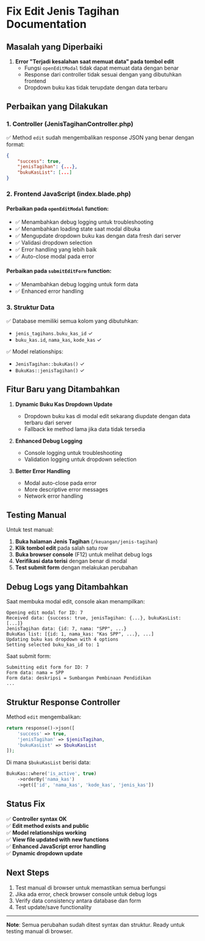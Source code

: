 # Fix Edit Jenis Tagihan Documentation

## Masalah yang Diperbaiki

1. **Error "Terjadi kesalahan saat memuat data" pada tombol edit**
   - Fungsi `openEditModal` tidak dapat memuat data dengan benar
   - Response dari controller tidak sesuai dengan yang dibutuhkan frontend
   - Dropdown buku kas tidak terupdate dengan data terbaru

## Perbaikan yang Dilakukan

### 1. Controller (JenisTagihanController.php)
✅ Method `edit` sudah mengembalikan response JSON yang benar dengan format:
```json
{
    "success": true,
    "jenisTagihan": {...},
    "bukuKasList": [...]
}
```

### 2. Frontend JavaScript (index.blade.php)

#### Perbaikan pada `openEditModal` function:
- ✅ Menambahkan debug logging untuk troubleshooting
- ✅ Menambahkan loading state saat modal dibuka
- ✅ Mengupdate dropdown buku kas dengan data fresh dari server
- ✅ Validasi dropdown selection
- ✅ Error handling yang lebih baik
- ✅ Auto-close modal pada error

#### Perbaikan pada `submitEditForm` function:
- ✅ Menambahkan debug logging untuk form data
- ✅ Enhanced error handling

### 3. Struktur Data
✅ Database memiliki semua kolom yang dibutuhkan:
- `jenis_tagihans.buku_kas_id` ✓
- `buku_kas.id`, `nama_kas`, `kode_kas` ✓

✅ Model relationships:
- `JenisTagihan::bukuKas()` ✓
- `BukuKas::jenisTagihan()` ✓

## Fitur Baru yang Ditambahkan

1. **Dynamic Buku Kas Dropdown Update**
   - Dropdown buku kas di modal edit sekarang diupdate dengan data terbaru dari server
   - Fallback ke method lama jika data tidak tersedia

2. **Enhanced Debug Logging**
   - Console logging untuk troubleshooting
   - Validation logging untuk dropdown selection

3. **Better Error Handling**
   - Modal auto-close pada error
   - More descriptive error messages
   - Network error handling

## Testing Manual

Untuk test manual:

1. **Buka halaman Jenis Tagihan** (`/keuangan/jenis-tagihan`)
2. **Klik tombol edit** pada salah satu row
3. **Buka browser console** (F12) untuk melihat debug logs
4. **Verifikasi data terisi** dengan benar di modal
5. **Test submit form** dengan melakukan perubahan

## Debug Logs yang Ditambahkan

Saat membuka modal edit, console akan menampilkan:
```
Opening edit modal for ID: 7
Received data: {success: true, jenisTagihan: {...}, bukuKasList: [...]}
JenisTagihan data: {id: 7, nama: "SPP", ...}
BukuKas list: [{id: 1, nama_kas: "Kas SPP", ...}, ...]
Updating buku kas dropdown with 4 options
Setting selected buku_kas_id to: 1
```

Saat submit form:
```
Submitting edit form for ID: 7
Form data: nama = SPP
Form data: deskripsi = Sumbangan Pembinaan Pendidikan
...
```

## Struktur Response Controller

Method `edit` mengembalikan:
```php
return response()->json([
    'success' => true,
    'jenisTagihan' => $jenisTagihan,
    'bukuKasList' => $bukuKasList
]);
```

Di mana `$bukuKasList` berisi data:
```php
BukuKas::where('is_active', true)
    ->orderBy('nama_kas')
    ->get(['id', 'nama_kas', 'kode_kas', 'jenis_kas'])
```

## Status Fix

✅ **Controller syntax OK**  
✅ **Edit method exists and public**  
✅ **Model relationships working**  
✅ **View file updated with new functions**  
✅ **Enhanced JavaScript error handling**  
✅ **Dynamic dropdown update**  

## Next Steps

1. Test manual di browser untuk memastikan semua berfungsi
2. Jika ada error, check browser console untuk debug logs
3. Verify data consistency antara database dan form
4. Test update/save functionality

---

**Note**: Semua perubahan sudah ditest syntax dan struktur. Ready untuk testing manual di browser.
